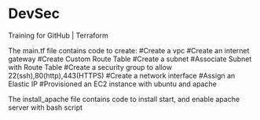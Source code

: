 # DevSec
Training for GitHub | Terraform

The main.tf file contains code to create:
#Create a vpc
#Create an internet gateway
#Create Custom Route Table
#Create a subnet
#Associate Subnet with Route Table
#Create a security group to allow 22(ssh),80(http),443(HTTPS)
#Create a network interface
#Assign an Elastic IP
#Provisioned an EC2 instance with ubuntu and apache


The install_apache file contains code to install start, and enable apache server with bash script 

